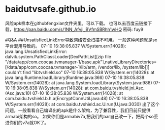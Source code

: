 # baidutvsafe.github.io


风险apk样本在githubfengxian文件夹里，可以下载。
也可以去百度云链接下载，https://pan.baidu.com/s/1NN_Afvji_BVfmSBRhh1wHQ 密码: fuy9

#Q&A
##UnsatisfiedLinkError导致网络安全扫描不可用。
一般这种问题就是so平台混用导致的。
07-10 16:38:05.837 W/System.err(14028): java.lang.UnsatisfiedLinkError: dalvik.system.PathClassLoader[DexPathList[[zip file "/data/app/com.coocaa.tvmanager-1/base.apk"],nativeLibraryDirectories=[/data/app/com.coocaa.tvmanager-1/lib/arm, /vendor/lib, /system/lib]]] couldn't find "libtvshield.so"
07-10 16:38:05.838 W/System.err(14028):         at java.lang.Runtime.loadLibrary(Runtime.java:366)
07-10 16:38:05.838 W/System.err(14028):         at java.lang.System.loadLibrary(System.java:988)
07-10 16:38:05.838 W/System.err(14028):         at com.baidu.tvshield.jni.Asc.<clinit>(Asc.java:10)
07-10 16:38:05.838 W/System.err(14028):         at com.baidu.tvshield.b.h.a(EncryptConnUtil.java:48)
07-10 16:38:05.838 W/System.err(14028):         at com.baidu.tvshield.ac.U.run(U.java:3030)
  出了这个问题，一般看看自己编译出的apk是什么架构，为了兼容性，我们目前只提供armabi架构的so。
  如果你们是armabiv7a,把我们的aar自己改一下，把两个so丢进你们的v7a就OK了。
